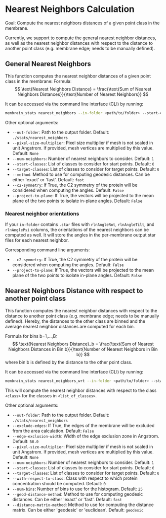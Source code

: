# Nearest Neighbors Calculation

Goal: Compute the nearest neighbors distances of a given point class in the membrane.

Currently, we support to compute the general nearest neighbor distances, as well as the nearest neighbor distances with respect to the distance to another point class (e.g. membrane edge; needs to be manually defined).

## General Nearest Neighbors

This function computes the nearest neighbor distances of a given point class in the membrane:
Formula:
$$
\text{Nearest Neighbors Distance} = \frac{\text{Sum of Nearest Neighbors Distances}}{\text{Number of Nearest Neighbors}}
$$

It can be accessed via the command line interface (CLI) by running:
```bash
membrain_stats nearest_neighbors --in-folder <path/to/folder> --start-classes <list_of_classes> --target-classes <list_of_classes>
```

Other optional arguments:
- `--out-folder`: Path to the output folder. Default: `./stats/nearest_neighbors`
- `--pixel-size-multiplier`: Pixel size multiplier if mesh is not scaled in unit Angstrom. If provided, mesh vertices are multiplied by this value. Default: `None`
- `--num-neighbors`: Number of nearest neighbors to consider. Default: `1`
- `--start-classes`: List of classes to consider for start points. Default: `0`
- `--target-classes`: List of classes to consider for target points. Default: `0`
- `--method`: Method to use for computing geodesic distances. Can be either 'exact' or 'fast'. Default: `fast`
- `--c2-symmetry`: If True, the C2 symmetry of the protein will be considered when computing the angles. Default: `False`
- `--project-to-plane`: If True, the vectors will be projected to the mean plane of the two points to isolate in-plane angles. Default: `False`


### Nearest neighbor orientations
If your `in-folder` contains `.star` files with `rlnAngleRot`, `rlnAngleTilt`, and `rlnAnglePsi` columns, the orientations of the nearest neighbors can be computed as well.
It will store the angles in the per-membrane output star files for each nearest neighbor.

Corresponding command line arguments:
- `--c2-symmetry`: If True, the C2 symmetry of the protein will be considered when computing the angles. Default: `False`
- `--project-to-plane`: If True, the vectors will be projected to the mean plane of the two points to isolate in-plane angles. Default: `False`


## Nearest Neighbors Distance with respect to another point class

This function computes the nearest neighbor distances with respect to the distance to another point class (e.g. membrane edge; needs to be manually defined).
Hereby, the distances to the other class are binned and the average nearest neighbor distances are computed for each bin.

Formula for bins b=1,...,B:
$$
\text{Nearest Neighbors Distance}_b = \frac{\text{Sum of Nearest Neighbors Distances in Bin b}}{\text{Number of Nearest Neighbors in Bin b}}
$$
where bin b is defined by the distance to the other point class.

It can be accessed via the command line interface (CLI) by running:
```bash
membrain_stats nearest_neighbors_wrt --in-folder <path/to/folder> --start-classes <list_of_classes> --target-classes <list_of_classes> --with-respect-to-class <class>
```
This will compute the nearest neighbor distances with respect to the class `<class>` for the classes in `<list_of_classes>`.

Other optional arguments:
- `--out-folder`: Path to the output folder. Default: `./stats/nearest_neighbors`
- `--exclude-edges`: If True, the edges of the membrane will be excluded from the area calculation. Default: `False`
- `--edge-exclusion-width`: Width of the edge exclusion zone in Angstrom. Default: `50.0`
- `--pixel-size-multiplier`: Pixel size multiplier if mesh is not scaled in unit Angstrom. If provided, mesh vertices are multiplied by this value. Default: `None`
- `--num-neighbors`: Number of nearest neighbors to consider. Default: `1`
- `--start-classes`: List of classes to consider for start points. Default: `0`
- `--target-classes`: List of classes to consider for target points. Default: `0`
- `--with-respect-to-class`: Class with respect to which protein concentration should be computed. Default: `0`
- `--num-bins`: Number of bins to use for the histogram. Default: `25`
- `--geod-distance-method`: Method to use for computing geodesic distances. Can be either 'exact' or 'fast'. Default: `fast`
- `--distance-matrix-method`: Method to use for computing the distance matrix. Can be either 'geodesic' or 'euclidean'. Default: `geodesic`


<!-- │ *  --in-folder                                       TEXT     Path to the directory containing either .h5 files or .obj and .star files [default: None] [required]                                                                                                                                                                                               │
│    --out-folder                                      TEXT     Path to the folder where computed stats should be stored. [default: ./stats/geodesic_distances]                                                                                                                                                                                                    │
│    --exclude-edges             --no-exclude-edges             If True, the edges of the membrane will be excluded from the area calculation. [default: no-exclude-edges]                                                                                                                                                                                         │
│    --edge-exclusion-width                            FLOAT    Width of the edge exclusion zone in Anstrom. [default: 50.0]                                                                                                                                                                                                                                       │
│    --pixel-size-multiplier                           FLOAT    Pixel size multiplier if mesh is not scaled in unit Angstrom. If provided, mesh vertices are multiplied by this value. [default: None]                                                                                                                                                             │
│    --num-neighbors                                   INTEGER  Number of nearest neighbors to consider. [default: 1]                                                                                                                                                                                                                                              │
│    --start-classes                                   INTEGER  List of classes to consider for start points. [default: 0]                                                                                                                                                                                                                                         │
│    --target-classes                                  INTEGER  List of classes to consider for target points. [default: 0]                                                                                                                                                                                                                                        │
│    --with-respect-to-class                           INTEGER  Class with respect to which protein concentration should be computed. [default: 0]                                                                                                                                                                                                                 │
│    --num-bins                                        INTEGER  Number of bins to use for the histogram. [default: 25]                                                                                                                                                                                                                                             │
│    --geod-distance-method                            TEXT     Method to use for computing geodesic distances. Can be either 'exact' or 'fast'. [default: fast]                                                                                                                                                                                                   │
│    --distance-matrix-method                          TEXT     Method to use for computing the distance matrix. Can be either 'geodesic' or 'euclidean'. [default: geodesic]                                                                                                                                                                                      │
│    --help                                                     Show this message and exit.       -->

